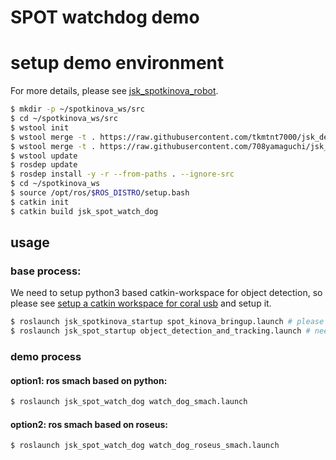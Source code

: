 # SPOT watchdog demo

# setup demo environment

For more details, please see [jsk_spotkinova_robot](https://github.com/708yamaguchi/jsk_robot/tree/spot-kinova/jsk_spotkinova_robot).
```bash
$ mkdir -p ~/spotkinova_ws/src
$ cd ~/spotkinova_ws/src
$ wstool init 
$ wstool merge -t . https://raw.githubusercontent.com/tkmtnt7000/jsk_demos/tsukamoto/spot-kinova-watch-dog/jsk_spot_watch_dog/jsk_spot_watch_dog.rosinstall
$ wstool merge -t . https://raw.githubusercontent.com/708yamaguchi/jsk_robot/spot-kinova/jsk_spotkinova_robot/jsk_spotkinova.rosinstall
$ wstool update
$ rosdep update
$ rosdep install -y -r --from-paths . --ignore-src
$ cd ~/spotkinova_ws
$ source /opt/ros/$ROS_DISTRO/setup.bash
$ catkin init
$ catkin build jsk_spot_watch_dog
```

## usage

### base process:
We need to setup python3 based catkin-workspace for object detection, so please see [setup a catkin workspace for coral usb](https://github.com/sktometometo/jsk_robot/tree/develop/spot/jsk_spot_robot#setup-a-catkin-workspace-for-coral-usb) and setup it.

```bash
$ roslaunch jsk_spotkinova_startup spot_kinova_bringup.launch # please follow https://github.com/708yamaguchi/jsk_robot
$ roslaunch jsk_spot_startup object_detection_and_tracking.launch # need to source a python3 based catkin-workspace (please check roslaunch jsk_spot_startup object_detection_and_tracking.launch)
```
### demo process

#### option1: ros smach based on python:

```bash
$ roslaunch jsk_spot_watch_dog watch_dog_smach.launch
```

#### option2: ros smach based on roseus:

```bash
$ roslaunch jsk_spot_watch_dog watch_dog_roseus_smach.launch
```

